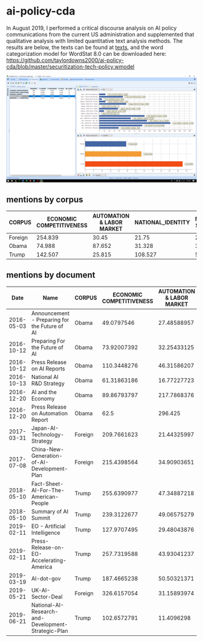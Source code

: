 # ai-policy-cda

In August 2019, I performed a critical discourse analysis on AI policy communications from the current US administration and supplemented that qualitative analysis with limited quantitative text analysis methods. The results are below, the texts can be found at [texts](/texts), and the word categorization model for WordStat 8.0 can be downloaded here: https://github.com/taylordowns2000/ai-policy-cda/blob/master/securitization-tech-policy.wmodel

![How](how.png)

## mentions by corpus
| CORPUS  | ECONOMIC COMPETITIVENESS | AUTOMATION & LABOR MARKET | NATIONAL_IDENTITY | NATIONAL SECURITY | @SECURITY_-->_COMPETITIVE |
|---------|--------------------------|---------------------------|-------------------|-------------------|---------------------------|
| Foreign | 254.839                  | 30.45                     | 21.75             | 24.288            | 7.25                      |
| Obama   | 74.988                   | 87.652                    | 31.328            | 33.328            | 6.666                     |
| Trump   | 142.507                  | 25.815                    | 108.527           | 57.688            | 14.224                    |

## mentions by document
| Date       | Name                                                | CORPUS  | ECONOMIC COMPETITIVENESS | AUTOMATION & LABOR MARKET | NATIONAL IDENTITY | NATIONAL SECURITY | SECURITY BEFORE COMPETITION |
|------------|-----------------------------------------------------|---------|--------------------------|---------------------------|-------------------|-------------------|-----------------------------|
| 2016-05-03 | Announcement - Preparing for the Future of AI       | Obama   | 49.0797546               | 27.48588957               | 36.80981595       | 12.26993865       | 0                           |
| 2016-10-12 | Preparing For the Future of AI                      | Obama   | 73.92007392              | 32.25433125               | 18.94201894       | 53.59205359       | 12.47401247                 |
| 2016-10-12 | Press Release on AI Reports                         | Obama   | 110.3448276              | 46.31586207               | 82.75862069       | 0                 | 0                           |
| 2016-10-13 | National AI R&D Strategy                            | Obama   | 61.31863186              | 16.77227723               | 25.3150315        | 37.12871287       | 5.625562556                 |
| 2016-12-20 | AI and the Economy                                  | Obama   | 89.86793797              | 217.7868376               | 47.67384514       | 9.315578936       | 1.643925695                 |
| 2016-12-20 | Press Release on Automation Report                  | Obama   | 62.5                     | 296.425                   | 75                | 0                 | 0                           |
| 2017-03-31 | Japan-AI-Technology-Strategy                        | Foreign | 209.7661623              | 21.44325997               | 18.9133425        | 12.03576341       | 1.719394773                 |
| 2017-07-08 | China-New-Generation-of-AI-Development-Plan         | Foreign | 215.4398564              | 34.90903651               | 23.08284175       | 47.02060357       | 14.5336411                  |
| 2018-05-10 | Fact-Sheet-AI-For-The-American-People               | Trump   | 255.6390977              | 47.34887218               | 105.2631579       | 90.22556391       | 30.07518797                 |
| 2018-05-10 | Summary of AI Summit                                | Trump   | 239.3122677              | 49.06575279               | 178.9033457       | 62.73234201       | 18.58736059                 |
| 2019-02-11 | EO - Artificial Intelligence                        | Trump   | 127.9707495              | 29.48043876               | 131.6270567       | 95.06398537       | 40.21937843                 |
| 2019-02-11 | Press-Release-on-EO-Accelerating-America            | Trump   | 257.7319588              | 43.93041237               | 360.8247423       | 141.7525773       | 77.31958763                 |
| 2019-03-19 | AI-dot-gov                                          | Trump   | 187.4665238              | 50.50321371               | 171.3979646       | 85.69898232       | 18.74665238                 |
| 2019-05-21 | UK-AI-Sector-Deal                                   | Foreign | 326.6157054              | 31.15893974               | 21.84056388       | 4.963764519       | 1.985505808                 |
| 2019-06-21 | National-AI-Research-and-Development-Strategic-Plan | Trump   | 102.6572791              | 11.4096298                | 61.77606178       | 38.61003861       | 5.905064729                 |
